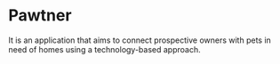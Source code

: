 # Pawtner
It is an application that aims to connect prospective owners with pets in need of homes using a technology-based approach.